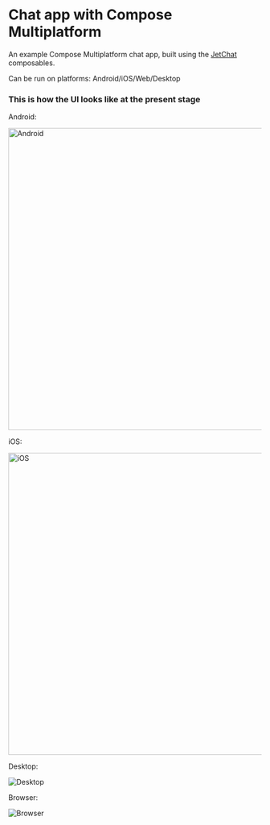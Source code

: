 # Chat app with Compose Multiplatform

An example Compose Multiplatform chat app, built using the [JetChat](https://androidexample365.com/a-sample-chat-app-built-with-jetpack-compose/) composables.

Can be run on platforms: Android/iOS/Web/Desktop

### This is how the UI looks like at the present stage

Android:

<img src="https://raw.githubusercontent.com/gleb-skobinsky/compose-connect/main/readme_images/android.png" alt="Android" height="600">

iOS:

<img src="https://raw.githubusercontent.com/gleb-skobinsky/compose-connect/main/readme_images/ios.png" alt="iOS" height="600">

Desktop:

![Desktop](https://raw.githubusercontent.com/gleb-skobinsky/compose-connect/main/readme_images/desktop.png)

Browser:

![Browser](https://raw.githubusercontent.com/gleb-skobinsky/compose-connect/main/readme_images/web.png)
